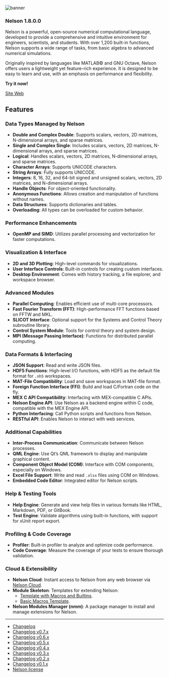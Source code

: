 ![banner](banner_homepage.png)

### Nelson 1.8.0.0

Nelson is a powerful, open-source numerical computational language, developed to provide a comprehensive and intuitive environment for engineers, scientists, and students. With over 1,200 built-in functions, Nelson supports a wide range of tasks, from basic algebra to advanced numerical simulations.

Originally inspired by languages like MATLAB© and GNU Octave, Nelson offers users a lightweight yet feature-rich experience. It is designed to be easy to learn and use, with an emphasis on performance and flexibility.

**Try it now!**

[Site Web](https://nelson-lang.github.io/nelson-website/)

## Features

### Data Types Managed by Nelson

- **Double and Complex Double**: Supports scalars, vectors, 2D matrices, N-dimensional arrays, and sparse matrices.
- **Single and Complex Single**: Includes scalars, vectors, 2D matrices, N-dimensional arrays, and sparse matrices.
- **Logical**: Handles scalars, vectors, 2D matrices, N-dimensional arrays, and sparse matrices.
- **Character Arrays**: Supports UNICODE characters.
- **String Arrays**: Fully supports UNICODE.
- **Integers**: 8, 16, 32, and 64-bit signed and unsigned scalars, vectors, 2D matrices, and N-dimensional arrays.
- **Handle Objects**: For object-oriented functionality.
- **Anonymous Functions**: Allows creation and manipulation of functions without names.
- **Data Structures**: Supports dictionaries and tables.
- **Overloading**: All types can be overloaded for custom behavior.

### Performance Enhancements

- **OpenMP and SIMD**: Utilizes parallel processing and vectorization for faster computations.

### Visualization & Interface

- **2D and 3D Plotting**: High-level commands for visualizations.
- **User Interface Controls**: Built-in controls for creating custom interfaces.
- **Desktop Environment**: Comes with history tracking, a file explorer, and workspace browser.

### Advanced Modules

- **Parallel Computing**: Enables efficient use of multi-core processors.
- **Fast Fourier Transform (FFT)**: High-performance FFT functions based on FFTW and MKL.
- **SLICOT Interface**: Optional support for the Systems and Control Theory subroutine library.
- **Control System Module**: Tools for control theory and system design.
- **MPI (Message Passing Interface)**: Functions for distributed parallel computing.

### Data Formats & Interfacing

- **JSON Support**: Read and write JSON files.
- **HDF5 Functions**: High-level I/O functions, with HDF5 as the default file format for `.nh5` workspaces.
- **MAT-File Compatibility**: Load and save workspaces in MAT-file format.
- **Foreign Function Interface (FFI)**: Build and load C/Fortran code on the fly.
- **MEX C API Compatibility**: Interfacing with MEX-compatible C APIs.
- **Nelson Engine API**: Use Nelson as a backend engine within C code, compatible with the MEX Engine API.
- **Python Interfacing**: Call Python scripts and functions from Nelson.
- **RESTful API**: Enables Nelson to interact with web services.

### Additional Capabilities

- **Inter-Process Communication**: Communicate between Nelson processes.
- **QML Engine**: Use Qt’s QML framework to display and manipulate graphical content.
- **Component Object Model (COM)**: Interface with COM components, especially on Windows.
- **Excel File Support**: Write and read `.xlsx` files using COM on Windows.
- **Embedded Code Editor**: Integrated editor for Nelson scripts.

### Help & Testing Tools

- **Help Engine**: Generate and view help files in various formats like HTML, Markdown, PDF, or GitBook.
- **Test Engine**: Validate algorithms using built-in functions, with support for xUnit report export.

### Profiling & Code Coverage

- **Profiler**: Built-in profiler to analyze and optimize code performance.
- **Code Coverage**: Measure the coverage of your tests to ensure thorough validation.

### Cloud & Extensibility

- **Nelson Cloud**: Instant access to Nelson from any web browser via [Nelson Cloud](https://www.npmjs.com/package/nelson-cloud).
- **Module Skeleton**: Templates for extending Nelson:
  - [Template with Macros and Builtins](https://github.com/nelson-lang/module_skeleton).
  - [Basic Macros Template](https://github.com/nelson-lang/module_skeleton_basic).
- **Nelson Modules Manager (nmm)**: A package manager to install and manage extensions for Nelson.

---

- [Changelog](./changelogs/CHANGELOG.md)
- [Changelog v0.7.x](./changelogs/CHANGELOG-0.7.x.md)
- [Changelog v0.6.x](./changelogs/CHANGELOG-0.6.x.md)
- [Changelog v0.5.x](./changelogs/CHANGELOG-0.5.x.md)
- [Changelog v0.4.x](./changelogs/CHANGELOG-0.4.x.md)
- [Changelog v0.3.x](./changelogs/CHANGELOG-0.3.x.md)
- [Changelog v0.2.x](./changelogs/CHANGELOG-0.2.x.md)
- [Changelog v0.1.x](./changelogs/CHANGELOG-0.1.x.md)
- [Nelson license](./license/license.md)
